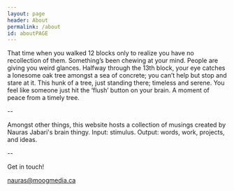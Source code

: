 ```yaml
---
layout: page
header: About
permalink: /about
id: aboutPAGE
---
```


That time when you walked 12 blocks only to realize you have no recollection of them. Something’s been chewing at your mind. People are giving you weird glances. Halfway through the 13th block, your eye catches a lonesome oak tree amongst a sea of concrete; you can’t help but stop and stare at it. This hunk of a tree, just standing there; timeless and serene. You feel like someone just hit the ‘flush’ button on your brain. A moment of peace from a timely tree.

\--

Amongst other things, this website hosts a collection of musings created by Nauras Jabari's brain thingy. Input: stimulus. Output: words, work, projects, and ideas.

\--

Get in touch!

[nauras@moogmedia.ca](mailto:nauras@moogmedia.ca)
